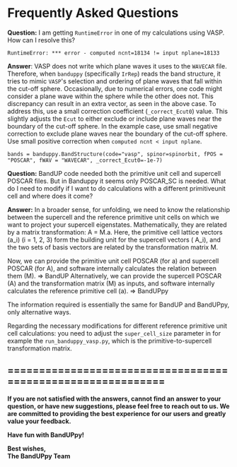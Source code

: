 # Frequently Asked Questions

__Question:__ I am getting `RuntimeError` in one of my calculations using VASP. How can I resolve this?

`RuntimeError: *** error - computed ncnt=18134 != input nplane=18133`

**Answer**: VASP does not write which plane waves it uses to the `WAVECAR` file. Therefore, when `banduppy` (specifically `IrRep`) reads the band structure, it tries to mimic `VASP`'s selection and ordering of plane waves that fall within the cut-off sphere. Occasionally, due to numerical errors, one code might consider a plane wave within the sphere while the other does not. This discrepancy can result in an extra vector, as seen in the above case. To address this, use a small correction coefficient (`_correct_Ecut0`) value. This slightly adjusts the `Ecut` to either exclude or include plane waves near the boundary of the cut-off sphere. In the example case, use small negative correction to exclude plane waves near the boundary of the cut-off sphere. Use small positive correction when `computed ncnt < input nplane`.

`bands = banduppy.BandStructure(code="vasp", spinor=spinorbit, fPOS = "POSCAR", fWAV = "WAVECAR", _correct_Ecut0=-1e-7)`

__Question:__ BandUP code needed both the primitive unit cell and supercell POSCAR files. But in Banduppy it seems  only POSCAR_SC is needed. What do I need to modify if I want to do calculations with a different primitiveunit cell and where does it come? 

__Answer:__ In a broader sense, for unfolding, we need to know the relationship between the supercell and the reference primitive unit cells on which we want to project your supercell eigenstates. Mathematically, they are related by a matrix transformation: A = M.a. Here, the primitive cell lattice vectors (a_i) (i = 1, 2, 3) form the building unit for the supercell vectors ( A_i), and the two sets of basis vectors are related by the transformation matrix M.

Now, we can provide the primitive unit cell POSCAR (for a) and supercell POSCAR (for A), and software internally calculates the relation between them (M). => BandUP
Alternatively, we can provide the supercell POSCAR (A) and the transformation matrix (M) as inputs, and software internally calculates the reference primitive cell (a). => BandUPpy

The information required is essentially the same for BandUP and BandUPpy, only alternative ways.

Regarding the necessary modifications for different reference primitive unit cell calculations: you need to adjust the `super_cell_size` parameter in for example the `run_banduppy_vasp.py`, which is the primitive-to-supercell transformation matrix.
## ============================================================

__If you are not satisfied with the answers, cannot find an answer to your question, or have new suggestions, please feel free to reach out to us. We are committed to providing the best experience for our users and greatly value your feedback.__


__Have fun with BandUPpy!__

__Best wishes,__  
__The BandUPpy Team__
